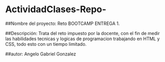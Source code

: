 # ActividadClases-Repo-

##Nombre del proyecto: 
Reto BOOTCAMP ENTREGA 1.

##Descripción:
Trata del reto impuesto por la docente, con el fin de medir las habilidades tecnicas y logicas 
de programacion trabajando en HTML y CSS, todo esto con un tiempo limitado.

##autor: 
Angelo Gabriel Gonzalez 
